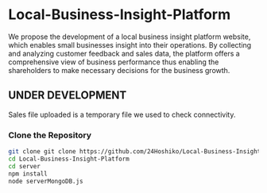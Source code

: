 # Local-Business-Insight-Platform
We propose the development of a local business insight platform website, which enables small businesses insight into their operations. By collecting and analyzing customer feedback and sales data, the platform offers a comprehensive view of business performance thus enabling the shareholders to make necessary decisions for the business growth. 
## UNDER DEVELOPMENT 
Sales file uploaded is a temporary file we used to check connectivity.

### **Clone the Repository**
   ```bash
   git clone git clone https://github.com/24Hoshiko/Local-Business-Insight-Platform.git
   cd Local-Business-Insight-Platform
   cd server
   npm install
   node serverMongoDB.js
